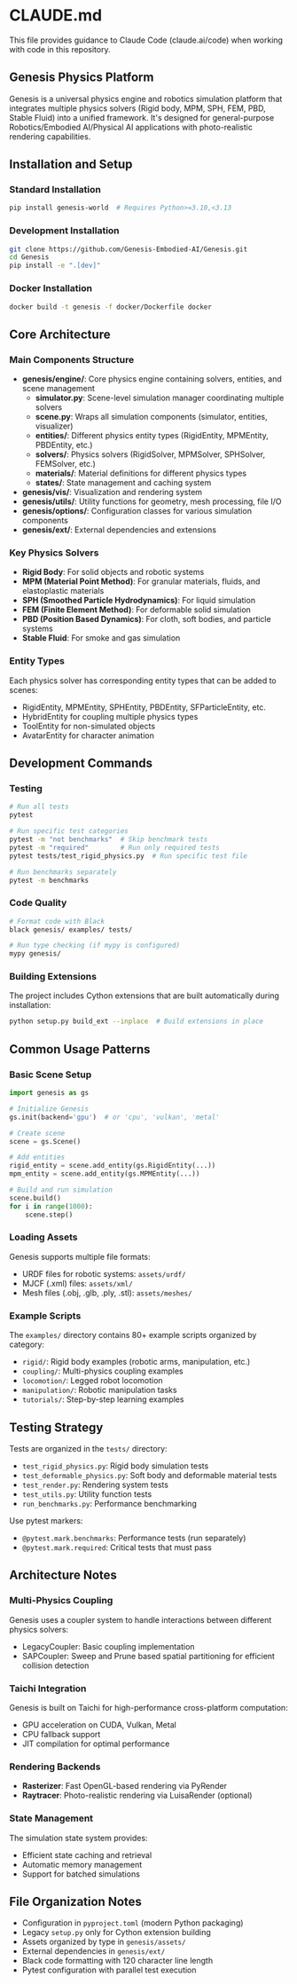 # CLAUDE.md

This file provides guidance to Claude Code (claude.ai/code) when working with code in this repository.

## Genesis Physics Platform

Genesis is a universal physics engine and robotics simulation platform that integrates multiple physics solvers (Rigid body, MPM, SPH, FEM, PBD, Stable Fluid) into a unified framework. It's designed for general-purpose Robotics/Embodied AI/Physical AI applications with photo-realistic rendering capabilities.

## Installation and Setup

### Standard Installation
```bash
pip install genesis-world  # Requires Python>=3.10,<3.13
```

### Development Installation  
```bash
git clone https://github.com/Genesis-Embodied-AI/Genesis.git
cd Genesis
pip install -e ".[dev]"
```

### Docker Installation
```bash
docker build -t genesis -f docker/Dockerfile docker
```

## Core Architecture

### Main Components Structure
- **genesis/engine/**: Core physics engine containing solvers, entities, and scene management
  - **simulator.py**: Scene-level simulation manager coordinating multiple solvers
  - **scene.py**: Wraps all simulation components (simulator, entities, visualizer)
  - **entities/**: Different physics entity types (RigidEntity, MPMEntity, PBDEntity, etc.)
  - **solvers/**: Physics solvers (RigidSolver, MPMSolver, SPHSolver, FEMSolver, etc.)
  - **materials/**: Material definitions for different physics types
  - **states/**: State management and caching system
- **genesis/vis/**: Visualization and rendering system
- **genesis/utils/**: Utility functions for geometry, mesh processing, file I/O
- **genesis/options/**: Configuration classes for various simulation components
- **genesis/ext/**: External dependencies and extensions

### Key Physics Solvers
- **Rigid Body**: For solid objects and robotic systems
- **MPM (Material Point Method)**: For granular materials, fluids, and elastoplastic materials  
- **SPH (Smoothed Particle Hydrodynamics)**: For liquid simulation
- **FEM (Finite Element Method)**: For deformable solid simulation
- **PBD (Position Based Dynamics)**: For cloth, soft bodies, and particle systems
- **Stable Fluid**: For smoke and gas simulation

### Entity Types
Each physics solver has corresponding entity types that can be added to scenes:
- RigidEntity, MPMEntity, SPHEntity, PBDEntity, SFParticleEntity, etc.
- HybridEntity for coupling multiple physics types
- ToolEntity for non-simulated objects
- AvatarEntity for character animation

## Development Commands

### Testing
```bash
# Run all tests
pytest

# Run specific test categories
pytest -m "not benchmarks"  # Skip benchmark tests
pytest -m "required"        # Run only required tests
pytest tests/test_rigid_physics.py  # Run specific test file

# Run benchmarks separately  
pytest -m benchmarks
```

### Code Quality
```bash
# Format code with Black
black genesis/ examples/ tests/

# Run type checking (if mypy is configured)
mypy genesis/
```

### Building Extensions
The project includes Cython extensions that are built automatically during installation:
```bash
python setup.py build_ext --inplace  # Build extensions in place
```

## Common Usage Patterns

### Basic Scene Setup
```python
import genesis as gs

# Initialize Genesis
gs.init(backend='gpu')  # or 'cpu', 'vulkan', 'metal'

# Create scene
scene = gs.Scene()

# Add entities
rigid_entity = scene.add_entity(gs.RigidEntity(...))
mpm_entity = scene.add_entity(gs.MPMEntity(...))

# Build and run simulation
scene.build()
for i in range(1000):
    scene.step()
```

### Loading Assets
Genesis supports multiple file formats:
- URDF files for robotic systems: `assets/urdf/`
- MJCF (.xml) files: `assets/xml/`  
- Mesh files (.obj, .glb, .ply, .stl): `assets/meshes/`

### Example Scripts
The `examples/` directory contains 80+ example scripts organized by category:
- `rigid/`: Rigid body examples (robotic arms, manipulation, etc.)
- `coupling/`: Multi-physics coupling examples
- `locomotion/`: Legged robot locomotion
- `manipulation/`: Robotic manipulation tasks
- `tutorials/`: Step-by-step learning examples

## Testing Strategy

Tests are organized in the `tests/` directory:
- `test_rigid_physics.py`: Rigid body simulation tests
- `test_deformable_physics.py`: Soft body and deformable material tests  
- `test_render.py`: Rendering system tests
- `test_utils.py`: Utility function tests
- `run_benchmarks.py`: Performance benchmarking

Use pytest markers:
- `@pytest.mark.benchmarks`: Performance tests (run separately)
- `@pytest.mark.required`: Critical tests that must pass

## Architecture Notes

### Multi-Physics Coupling
Genesis uses a coupler system to handle interactions between different physics solvers:
- LegacyCoupler: Basic coupling implementation
- SAPCoupler: Sweep and Prune based spatial partitioning for efficient collision detection

### Taichi Integration
Genesis is built on Taichi for high-performance cross-platform computation:
- GPU acceleration on CUDA, Vulkan, Metal
- CPU fallback support
- JIT compilation for optimal performance

### Rendering Backends
- **Rasterizer**: Fast OpenGL-based rendering via PyRender
- **Raytracer**: Photo-realistic rendering via LuisaRender (optional)

### State Management
The simulation state system provides:
- Efficient state caching and retrieval
- Automatic memory management
- Support for batched simulations

## File Organization Notes

- Configuration in `pyproject.toml` (modern Python packaging)
- Legacy `setup.py` only for Cython extension building
- Assets organized by type in `genesis/assets/`
- External dependencies in `genesis/ext/`
- Black code formatting with 120 character line length
- Pytest configuration with parallel test execution